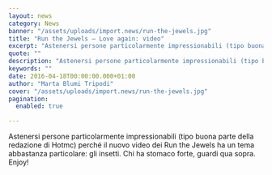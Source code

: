 ```yaml
---
layout: news
category: News
banner: "/assets/uploads/import.news/run-the-jewels.jpg"
title: "Run the Jewels – Love again: video"
excerpt: "Astenersi persone particolarmente impressionabili (tipo buona parte della redazione di Hotmc) perché il nuovo video dei Run the Jewels ha un tema abbastanza particolare: gli insetti. Chi ha stomaco forte, guardi qua sopra. Enjoy!"
quote: ""
description: "Astenersi persone particolarmente impressionabili (tipo buona parte della redazione di Hotmc) perché il nuovo video dei Run the Jewels ha un tema abbastanza particolare: gli insetti. Chi ha stomaco forte, guardi qua sopra. Enjoy!"
keywords: ""
date: 2016-04-18T00:00:00.000+01:00
author: "Marta Blumi Tripodi"
cover: "/assets/uploads/import.news/run-the-jewels.jpg"
pagination:
  enabled: true

---
```


Astenersi persone particolarmente impressionabili (tipo buona parte della redazione di Hotmc) perché il nuovo video dei Run the Jewels ha un tema abbastanza particolare: gli insetti. Chi ha stomaco forte, guardi qua sopra. Enjoy!